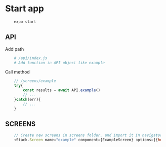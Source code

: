 # Start app
```sh
    expo start
```

## API 
Add path
```sh
    # /api/index.js
    # Add function in API object like example
```

Call method
```js
    // /screens/example
    try{
        const results = await API.example()
        // ...
    }catch(err){
        // ...
    }
```

## SCREENS
```js
    // Create new screens in screens folder, and import it in navigators/index, like : 
    <Stack.Screen name="example" component={ExampleScreen} options={{headerShown: false}} />
```